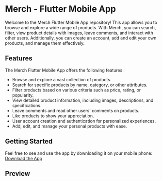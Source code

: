 # Merch - Flutter Mobile App

Welcome to the Merch Flutter Mobile App repository! This app allows you to browse and explore a wide range of products. With Merch, you can search, filter, view product details with images, leave comments, and interact with other users. Additionally, you can create an account, add and edit your own products, and manage them effectively.

## Features

The Merch Flutter Mobile App offers the following features:

- Browse and explore a vast collection of products.
- Search for specific products by name, category, or other attributes.
- Filter products based on various criteria such as price, rating, or popularity.
- View detailed product information, including images, descriptions, and specifications.
- Leave comments and read other users' comments on products.
- Like products to show your appreciation.
- User account creation and authentication for personalized experiences.
- Add, edit, and manage your personal products with ease.

## Getting Started

Feel free to see and use the app by downloading it on your mobile phone: <a href="Apk/Merch-app.apk" download>Download the App</a>

## Preview
